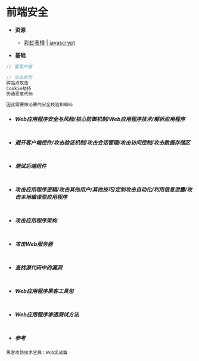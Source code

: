 # **前端安全**

- **资源**

  - [彩虹表撞](http://md5.gongjuji.net/dencrypt/) | [javascrypt](http://www.fourmilab.ch/javascrypt/)

- **基础**

```javascript
// 富客户端

// 攻击类型
跨站点攻击
Cookie劫持
伪造恶意代码

因此需要做必要的安全校验和编码
```

- ##### Web应用程序安全与风险/核心防御机制/Web应用程序技术/解析应用程序

```javascript
```

- ##### 避开客户端控件/攻击验证机制/攻击会话管理/攻击访问控制/攻击数据存储区

```javascript
```

- ##### 测试后端组件

```javascript
```

- ##### 攻击应用程序逻辑/攻击其他用户/其他技巧/定制攻击自动化/利用信息泄露/攻击本地编译型应用程序

```javascript
```

- ##### 攻击应用程序架构

```javascript
```

- ##### 攻击Web服务器

```javascript
```

- ##### 查找源代码中的漏洞

```javascript
```

- ##### Web应用程序黑客工具包

```javascript
```

- ##### Web应用程序渗透测试方法

```javascript
```

- ##### 参考

```javascript
黑客攻防技术宝典：Web实战篇
```

